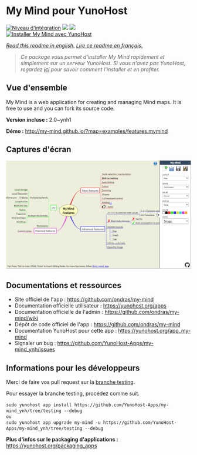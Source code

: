 # My Mind pour YunoHost

[![Niveau d'intégration](https://dash.yunohost.org/integration/my-mind.svg)](https://dash.yunohost.org/appci/app/my-mind) ![](https://ci-apps.yunohost.org/ci/badges/my-mind.status.svg) ![](https://ci-apps.yunohost.org/ci/badges/my-mind.maintain.svg)  
[![Installer My Mind avec YunoHost](https://install-app.yunohost.org/install-with-yunohost.svg)](https://install-app.yunohost.org/?app=my-mind)

*[Read this readme in english.](./README.md)*
*[Lire ce readme en français.](./README_fr.md)*

> *Ce package vous permet d'installer My Mind rapidement et simplement sur un serveur YunoHost.
Si vous n'avez pas YunoHost, regardez [ici](https://yunohost.org/#/install) pour savoir comment l'installer et en profiter.*

## Vue d'ensemble

My Mind is a web application for creating and managing Mind maps. It is free to use and you can fork its source code.

**Version incluse :** 2.0~ynh1

**Démo :** http://my-mind.github.io/?map=examples/features.mymind

## Captures d'écran

![](./doc/screenshots/screenshot.png)

## Documentations et ressources

* Site officiel de l'app : https://github.com/ondras/my-mind
* Documentation officielle utilisateur : https://yunohost.org/apps
* Documentation officielle de l'admin : https://github.com/ondras/my-mind/wiki
* Dépôt de code officiel de l'app : https://github.com/ondras/my-mind
* Documentation YunoHost pour cette app : https://yunohost.org/app_my-mind
* Signaler un bug : https://github.com/YunoHost-Apps/my-mind_ynh/issues

## Informations pour les développeurs

Merci de faire vos pull request sur la [branche testing](https://github.com/YunoHost-Apps/my-mind_ynh/tree/testing).

Pour essayer la branche testing, procédez comme suit.
```
sudo yunohost app install https://github.com/YunoHost-Apps/my-mind_ynh/tree/testing --debug
ou
sudo yunohost app upgrade my-mind -u https://github.com/YunoHost-Apps/my-mind_ynh/tree/testing --debug
```

**Plus d'infos sur le packaging d'applications :** https://yunohost.org/packaging_apps